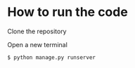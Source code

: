 # How to run the code 

Clone the repository 

Open a new terminal 

`$ python manage.py runserver `
